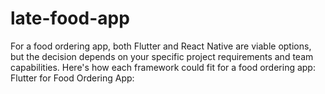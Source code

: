 # late-food-app
For a food ordering app, both Flutter and React Native are viable options, but the decision depends on your specific project requirements and team capabilities. Here's how each framework could fit for a food ordering app:  Flutter for Food Ordering App:      
